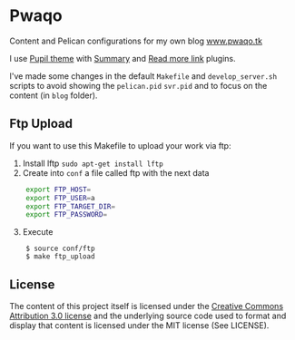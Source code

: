 # Pwaqo

Content and Pelican configurations for my own blog www.pwaqo.tk

I use [Pupil theme](http://github.com/pwaqo/pupil) with
[Summary](https://github.com/getpelican/pelican-plugins/tree/master/summary)
and [Read more link](https://github.com/getpelican/pelican-plugins/tree/master/read_more_link)
plugins.

I've made some changes in the default `Makefile` and `develop_server.sh` scripts
to avoid showing the `pelican.pid` `svr.pid` and to focus on the content (in `blog` folder).


## Ftp Upload

If you want to use this Makefile to upload your work via ftp:

1. Install lftp `sudo apt-get install lftp`
2. Create into `conf` a file called ftp with the next data

```bash
	export FTP_HOST=
	export FTP_USER=a
	export FTP_TARGET_DIR=
	export FTP_PASSWORD=
```
3. Execute

```console
	$ source conf/ftp
	$ make ftp_upload
```

## License


The content of this project itself is licensed under the [Creative Commons Attribution 3.0 license](http://creativecommons.org/licenses/by/4.0/)
and the underlying source code used to format and display that content is licensed under the MIT license (See LICENSE).
